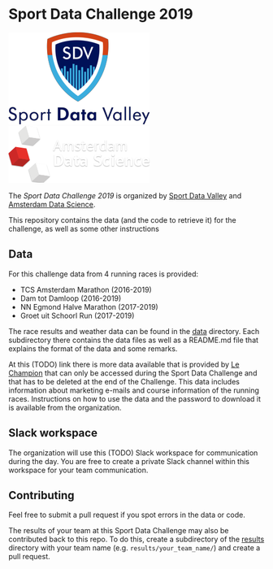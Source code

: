 # Sport Data Challenge 2019

![](sportdatavalley.png) ![](amsterdamdatascience.png)

The _Sport Data Challenge 2019_ is organized by [Sport Data Valley](https://sportdatavalley.nl) and [Amsterdam Data Science](https://amsterdamdatascience.nl/).

This repository contains the data (and the code to retrieve it) for the challenge, as well as some other instructions


## Data
For this challenge data from 4 running races is provided:
- TCS Amsterdam Marathon (2016-2019)
- Dam tot Damloop (2016-2019)
- NN Egmond Halve Marathon (2017-2019)
- Groet uit Schoorl Run (2017-2019)

The race results and weather data can be found in the [data](data) directory.
Each subdirectory there contains the data files as well as a README.md file that explains the format of the data and some remarks.

At this (TODO) link there is more data available that is provided by [Le Champion](https://www.lechampion.nl/) that can only be accessed during the Sport Data Challenge and that has to be deleted at the end of the Challenge.
This data includes information about marketing e-mails and course information of the running races.
Instructions on how to use the data and the password to download it is available from the organization.


## Slack workspace
The organization will use this (TODO) Slack workspace for communication during the day.
You are free to create a private Slack channel within this workspace for your team communication.


## Contributing
Feel free to submit a pull request if you spot errors in the data or code.

The results of your team at this Sport Data Challenge may also be contributed back to this repo.
To do this, create a subdirectory of the [results](results/) directory with your team name (e.g. `results/your_team_name/`) and create a pull request.
